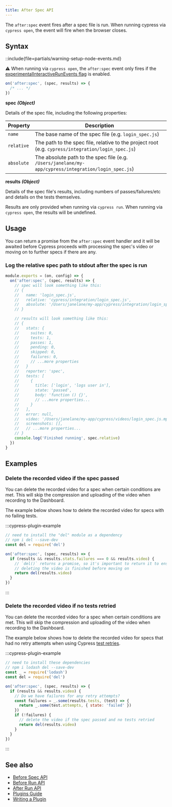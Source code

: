 ```yaml
---
title: After Spec API
---
```


The `after:spec` event fires after a spec file is run. When running cypress via
`cypress open`, the event will fire when the browser closes.

## Syntax

::include{file=partials/warning-setup-node-events.md}

<Alert type="warning">

⚠️ When running via `cypress open`, the `after:spec` event only fires if the
[experimentalInteractiveRunEvents flag](/guides/references/configuration#Experiments)
is enabled.

</Alert>

```js
on('after:spec', (spec, results) => {
  /* ... */
})
```

**<Icon name="angle-right"></Icon> spec** **_(Object)_**

Details of the spec file, including the following properties:

| Property   | Description                                                                                          |
| ---------- | ---------------------------------------------------------------------------------------------------- |
| `name`     | The base name of the spec file (e.g. `login_spec.js`)                                                |
| `relative` | The path to the spec file, relative to the project root (e.g. `cypress/integration/login_spec.js`)   |
| `absolute` | The absolute path to the spec file (e.g. `/Users/janelane/my-app/cypress/integration/login_spec.js`) |

**<Icon name="angle-right"></Icon> results** **_(Object)_**

Details of the spec file's results, including numbers of passes/failures/etc and
details on the tests themselves.

Results are only provided when running via `cypress run`. When running via
`cypress open`, the results will be undefined.

## Usage

You can return a promise from the `after:spec` event handler and it will be
awaited before Cypress proceeds with processing the spec's video or moving on to
further specs if there are any.

### Log the relative spec path to stdout after the spec is run

```javascript
module.exports = (on, config) => {
  on('after:spec', (spec, results) => {
    // spec will look something like this:
    // {
    //   name: 'login_spec.js',
    //   relative: 'cypress/integration/login_spec.js',
    //   absolute: '/Users/janelane/my-app/cypress/integration/login_spec.js',
    // }

    // results will look something like this:
    // {
    //   stats: {
    //     suites: 0,
    //     tests: 1,
    //     passes: 1,
    //     pending: 0,
    //     skipped: 0,
    //     failures: 0,
    //     // ...more properties
    //   }
    //   reporter: 'spec',
    //   tests: [
    //     {
    //       title: ['login', 'logs user in'],
    //       state: 'passed',
    //       body: 'function () {}',
    //       // ...more properties...
    //     }
    //   ],
    //   error: null,
    //   video: '/Users/janelane/my-app/cypress/videos/login_spec.js.mp4',
    //   screenshots: [],
    //   // ...more properties...
    // }
    console.log('Finished running', spec.relative)
  })
}
```

## Examples

### Delete the recorded video if the spec passed

You can delete the recorded video for a spec when certain conditions are met.
This will skip the compression and uploading of the video when recording to the
Dashboard.

The example below shows how to delete the recorded video for specs with no
failing tests.

:::cypress-plugin-example

```javascript
// need to install the "del" module as a dependency
// npm i del --save-dev
const del = require('del')
```

```js
on('after:spec', (spec, results) => {
  if (results && results.stats.failures === 0 && results.video) {
    // `del()` returns a promise, so it's important to return it to ensure
    // deleting the video is finished before moving on
    return del(results.video)
  }
})
```

:::

### Delete the recorded video if no tests retried

You can delete the recorded video for a spec when certain conditions are met.
This will skip the compression and uploading of the video when recording to the
Dashboard.

The example below shows how to delete the recorded video for specs that had no
retry attempts when using Cypress [test retries](/guides/guides/test-retries).

:::cypress-plugin-example

```js
// need to install these dependencies
// npm i lodash del --save-dev
const _ = require('lodash')
const del = require('del')
```

```js
on('after:spec', (spec, results) => {
  if (results && results.video) {
    // Do we have failures for any retry attempts?
    const failures = _.some(results.tests, (test) => {
      return _.some(test.attempts, { state: 'failed' })
    })
    if (!failures) {
      // delete the video if the spec passed and no tests retried
      return del(results.video)
    }
  }
})
```

:::

## See also

- [Before Spec API](/api/plugins/before-spec-api)
- [Before Run API](/api/plugins/before-run-api)
- [After Run API](/api/plugins/after-run-api)
- [Plugins Guide](/guides/tooling/plugins-guide)
- [Writing a Plugin](/api/plugins/writing-a-plugin)
